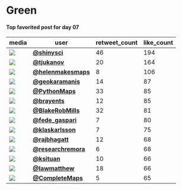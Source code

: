 # Green

#### Top favorited post for day 07
| media                                                                                         | user                                                                                 |   retweet_count |   like_count |
|-----------------------------------------------------------------------------------------------|--------------------------------------------------------------------------------------|-----------------|--------------|
| ![](https://pbs.twimg.com/ext_tw_video_thumb/1457437287017586689/pu/img/-tUSbkycmi17dPG9.jpg) | **[@shinysci](https://twitter.com/shinysci/status/1457437390516129799)**             |              46 |          194 |
| ![](https://pbs.twimg.com/media/FDbWW8iX0AExhIx.jpg)                                          | **[@tjukanov](https://twitter.com/tjukanov/status/1457251472794525697)**             |              20 |          164 |
| ![](https://pbs.twimg.com/media/FDlXy2PWEAYRx6N.jpg)                                          | **[@helenmakesmaps](https://twitter.com/helenmakesmaps/status/1457292724638523396)** |               8 |          106 |
| ![](https://pbs.twimg.com/media/FDmXnc3X0AExtcD.jpg)                                          | **[@geokaramanis](https://twitter.com/geokaramanis/status/1457363254947237903)**     |              14 |           87 |
| ![](https://pbs.twimg.com/media/FDlkQd9WUAYBRW6.jpg)                                          | **[@PythonMaps](https://twitter.com/PythonMaps/status/1457396679804702728)**         |              33 |           85 |
| ![](https://pbs.twimg.com/media/FDngzq5XEAEVUEf.jpg)                                          | **[@brayents](https://twitter.com/brayents/status/1457488031779213314)**             |              12 |           85 |
| ![](https://pbs.twimg.com/media/FDnordhXsAkXEvG.jpg)                                          | **[@BlakeRobMills](https://twitter.com/BlakeRobMills/status/1457451943773810700)**   |              32 |           81 |
| ![](https://pbs.twimg.com/ext_tw_video_thumb/1457292703876714497/pu/img/1dbubhHZMvQFq27D.jpg) | **[@fede_gaspari](https://twitter.com/fede_gaspari/status/1457292858193588224)**     |               7 |           80 |
| ![](https://pbs.twimg.com/media/FCtKtTDXIAkAxUW.jpg)                                          | **[@klaskarlsson](https://twitter.com/klaskarlsson/status/1457248452908179457)**     |               7 |           75 |
| ![](https://pbs.twimg.com/media/FDl-kWiVIAooabm.jpg)                                          | **[@rajbhagatt](https://twitter.com/rajbhagatt/status/1457335146919514114)**         |              12 |           68 |
| ![](https://pbs.twimg.com/media/FDnN7ZzXIAA99r3.jpg)                                          | **[@researchremora](https://twitter.com/researchremora/status/1457422435821756416)** |               6 |           68 |
| ![](https://pbs.twimg.com/media/FDZ-SMnXsAM8DBm.jpg)                                          | **[@ksituan](https://twitter.com/ksituan/status/1457364467579117568)**               |              10 |           66 |
| ![](https://pbs.twimg.com/media/FDnsvDuXsAc1ZmF.jpg)                                          | **[@Iawmatthew](https://twitter.com/Iawmatthew/status/1457457426886713352)**         |              18 |           66 |
| ![](https://pbs.twimg.com/media/FDmvP-yXsAAyaGU.jpg)                                          | **[@CompleteMaps](https://twitter.com/CompleteMaps/status/1457389259875307527)**     |               5 |           65 |
 
